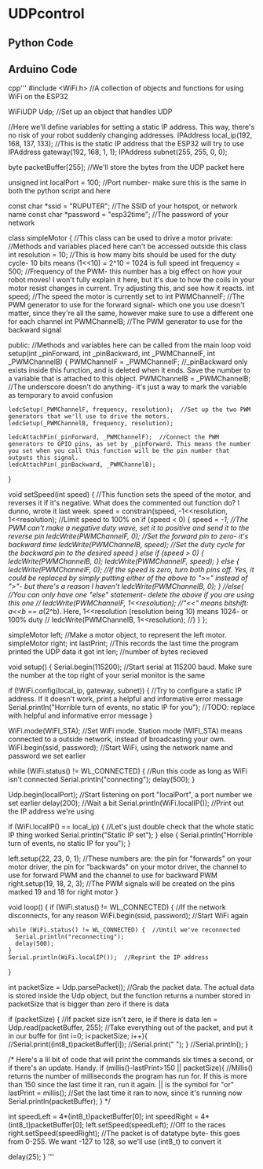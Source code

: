 # UDPcontrol

## Python Code

## Arduino Code

cpp'''
#include <WiFi.h>  //A collection of objects and functions for using WiFi on the ESP32

WiFiUDP Udp;  //Set up an object that handles UDP

//Here we'll define variables for setting a static IP address. This way, there's no risk of your robot suddenly changing addresses.
IPAddress local_ip(192, 168, 137, 133);  //This is the static IP address that the ESP32 will try to use
IPAddress gateway(192, 168, 1, 1);
IPAddress subnet(255, 255, 0, 0);

byte packetBuffer[255];  //We'll store the bytes from the UDP packet here

unsigned int localPort = 100;  //Port number- make sure this is the same in both the python script and here

const char *ssid = "RUPUTER";        //The SSID of your hotspot, or network name
const char *password = "esp32time";  //The password of your network

class simpleMotor {     //This class can be used to drive a motor
private:                //Methods and variables placed here can't be accessed outside this class
  int resolution = 10;  //This is how many bits should be used for the duty cycle- 10 bits means (1<<10) = 2^10 = 1024 is full speed
  int frequency = 500;  //Frequency of the PWM- this number has a big effect on how your robot moves! I won't fully explain it here, but it's due to how the coils in your motor resist changes in current. Try adjusting this, and see how it reacts.
  int speed;            //The speed the motor is currently set to
  int PWMChannelF;      //The PWM generator to use for the forward signal- which one you use doesn't matter, since they're all the same, however make sure to use a different one for each channel
  int PWMChannelB;      //The PWM generator to use for the backward signal

public:  //Methods and variables here can be called from the main loop
  void setup(int _pinForward, int _pinBackward, int _PWMChannelF, int _PWMChannelB) {
    PWMChannelF = _PWMChannelF;  //_pinBackward only exists inside this function, and is deleted when it ends. Save the number to a variable that is attached to this object.
    PWMChannelB = _PWMChannelB;  //The underscore doesn't do anything- it's just a way to mark the variable as temporary to avoid confusion

    ledcSetup(_PWMChannelF, frequency, resolution);  //Set up the two PWM generators that we'll use to drive the motors.
    ledcSetup(_PWMChannelB, frequency, resolution);

    ledcAttachPin(_pinForward, _PWMChannelF);  //Connect the PWM generators to GPIO pins, as set by _pinForward. This means the number you set when you call this function will be the pin number that outputs this signal.
    ledcAttachPin(_pinBackward, _PWMChannelB);
  }

  void setSpeed(int speed) {  //This function sets the speed of the motor, and reverses it if it's negative. What does the commented out function do? I dunno, wrote it last week.
    speed = constrain(speed, -1<<resolution, 1<<resolution); //Limit speed to 100% on
    if (speed < 0) {
      speed *= -1;                    //The PWM can't make a negative duty wave, set it to positive and send it to the reverse pin
      ledcWrite(PWMChannelF, 0);      //Set the forward pin to zero- it's backward time
      ledcWrite(PWMChannelB, speed);  //Set the duty cycle for the backward pin to the desired speed
    } else if (speed > 0) {
      ledcWrite(PWMChannelB, 0);
      ledcWrite(PWMChannelF, speed);
    } else {
      ledcWrite(PWMChannelF, 0);  //If the speed is zero, turn both pins off. Yes, it could be replaced by simply putting either of the above to ">=" instead of ">"- but there's a reason I haven't
      ledcWrite(PWMChannelB, 0);
    }
    //else{ //You can only have one "else" statement- delete the above if you are using this one
    //  ledcWrite(PWMChannelF, 1<<resolution); //"<<" means bitshift: a<<b == a*(2^b). Here, 1<<resolution (resolution being 10) means 1024- or 100% duty
    //  ledcWrite(PWMChannelB, 1<<resolution);
    //}
  }
};

simpleMotor left;  //Make a motor object, to represent the left motor.
simpleMotor right;
int lastPrint;  //This records the last time the program printed the UDP data it got
int len; //number of bytes recieved 

void setup() {
  Serial.begin(115200);  //Start serial at 115200 baud. Make sure the number at the top right of your serial monitor is the same

  if (!WiFi.config(local_ip, gateway, subnet)) {                      //Try to configure a static IP address. If it doesn't work, print a helpful and informative error message
    Serial.println("Horrible turn of events, no static IP for you");  //TODO: replace with helpful and informative error message
  }

  WiFi.mode(WIFI_STA);         //Set WiFi mode. Station mode (WIFI_STA) means connected to a outside network, instead of broadcasting your own.
  WiFi.begin(ssid, password);  //Start WiFi, using the network name and password we set earlier

  while (WiFi.status() != WL_CONNECTED) {  //Run this code as long as WiFi isn't connected
    Serial.println("connecting");
    delay(500);
  }

  Udp.begin(localPort);            //Start listening on port "localPort", a port number we set earlier
  delay(200);                      //Wait a bit
  Serial.println(WiFi.localIP());  //Print out the IP address we're using

  if (WiFi.localIP() == local_ip) {  //Let's just double check that the whole static IP thing worked
    Serial.println("Static IP set");
  } else {
    Serial.println("Horrible turn of events, no static IP for you");
  }

  left.setup(22, 23, 0, 1);   //These numbers are: the pin for "forwards" on your motor driver, the pin for "backwards" on your motor driver, the channel to use for forward PWM and the channel to use for backward PWM
  right.setup(19, 18, 2, 3);  //The PWM signals will be created on the pins marked 19 and 18 for right motor
}

void loop() {
  if (WiFi.status() != WL_CONNECTED) {  //If the network disconnects, for any reason
    WiFi.begin(ssid, password);         //Start WiFi again

    while (WiFi.status() != WL_CONNECTED) {  //Until we've reconnected
      Serial.println("reconnecting");
      delay(500);
    }
    Serial.println(WiFi.localIP());  //Reprint the IP address
  }

  int packetSize = Udp.parsePacket();  //Grab the packet data. The actual data is stored inside the Udp object, but the function returns a number stored in packetSize that is bigger than zero if there is data

  if (packetSize) {                         //If packet size isn't zero, ie if there is data
    len = Udp.read(packetBuffer, 255);  //Take everything out of the packet, and put it in our buffe
    for (int i=0; i<packetSize; i++){
      //Serial.print((int8_t)packetBuffer[i]);
      //Serial.print(" ");
    }
    //Serial.println();
  }

  /* Here's a lil bit of code that will print the commands six times a second, or if there's an update. Handy.
  if (millis()-lastPrint>150 || packetSize){ //Millis() returns the number of milliseconds the program has run for. If this is more than 150 since the last time it ran, run it again. || is the symbol for "or"
    lastPrint = millis(); //Set the last time it ran to now, since it's running now
    Serial.println(packetBuffer);
  }
  */

  int speedLeft = 4*(int8_t)packetBuffer[0];
  int speedRight = 4*(int8_t)packetBuffer[0];
  left.setSpeed(speedLeft); //Off to the races
  right.setSpeed(speedRight);  //The packet is of datatype byte- this goes from 0-255. We want -127 to 128, so we'll use (int8_t) to convert it 



  delay(25);
}
'''
